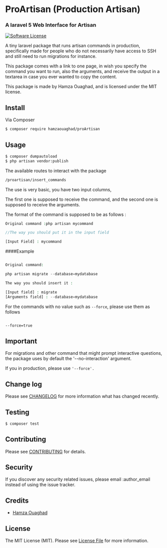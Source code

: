 # ProArtisan (Production Artisan)
### A laravel 5 Web Interface for Artisan

[![Software License][ico-license]](LICENSE.md)

A tiny laravel package that runs artisan commands in production, specifically made for people who do not necessarily have access to SSH and still need to run migrations for instance.

This package comes with a link to one page, in wish you specify the command you want to run, also the arguments, and receive the output in a textarea in case you ever wanted to copy the content.

This package is made by Hamza Ouaghad, and is licensed under the MIT license.

## Install

Via Composer

``` bash
$ composer require hamzaouaghad/proArtisan
```

## Usage

``` bash
$ composer dumpautoload
$ php artisan vendor:publish
```

The available routes to interact with the package 

```bash
/proartisan/insert_commands
```

The use is very basic, you have two input columns,

The first one is supposed to receive the command, and the second one is supposed to receive the arguments.

The format of the command is supposed to be as follows :

```php
Original command :php artisan mycommand

//The way you should put it in the input field

[Input Field] : mycommand
```

####Example

```php

Original command:

php artisan migrate --database=mydatabase

The way you should insert it :

[Input field] : migrate
[Arguments field] : --database=mydatabase
```

For the commands with no value such as `--force`, please use them as follows

```bash

--force=true

```

## Important
For migrations and other command that might prompt interactive questions, the package uses by default the '--no-interaction' 
argument.

If you in production, please use `'--force'.`

## Change log

Please see [CHANGELOG](CHANGELOG.md) for more information what has changed recently.

## Testing

``` bash
$ composer test
```

## Contributing

Please see [CONTRIBUTING](CONTRIBUTING.md) for details.

## Security

If you discover any security related issues, please email :author_email instead of using the issue tracker.

## Credits

- [Hamza Ouaghad](twitter.com/hamza_ouaghad)

## License

The MIT License (MIT). Please see [License File](LICENSE.md) for more information.

[ico-version]: https://img.shields.io/packagist/v/league/:package_name.svg?style=flat-square
[ico-license]: https://img.shields.io/badge/license-MIT-brightgreen.svg?style=flat-square
[ico-travis]: https://img.shields.io/travis/thephpleague/:package_name/master.svg?style=flat-square
[ico-scrutinizer]: https://img.shields.io/scrutinizer/coverage/g/thephpleague/:package_name.svg?style=flat-square
[ico-code-quality]: https://img.shields.io/scrutinizer/g/thephpleague/:package_name.svg?style=flat-square
[ico-downloads]: https://img.shields.io/packagist/dt/league/:package_name.svg?style=flat-square

[link-packagist]: https://packagist.org/packages/league/:package_name
[link-travis]: https://travis-ci.org/thephpleague/:package_name
[link-scrutinizer]: https://scrutinizer-ci.com/g/thephpleague/:package_name/code-structure
[link-code-quality]: https://scrutinizer-ci.com/g/thephpleague/:package_name
[link-downloads]: https://packagist.org/packages/league/:package_name
[link-author]: https://github.com/:author_username
[link-contributors]: ../../contributors
